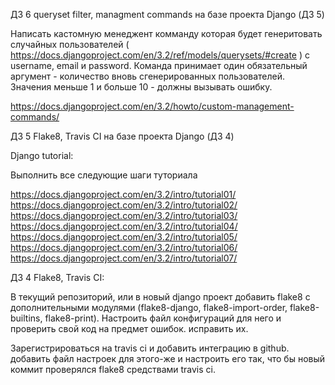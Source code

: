 ДЗ 6 queryset filter, managment commands на базе проекта Django (ДЗ 5)

Написать кастомную менеджент комманду которая будет генеритовать случайных пользователей ( https://docs.djangoproject.com/en/3.2/ref/models/querysets/#create ) c username, email и password. 
Команда принимает один обязательный аргумент - количество вновь сгенерированных пользователей. 
Значения меньше 1 и больше 10 - должны вызывать ошибку.



https://docs.djangoproject.com/en/3.2/howto/custom-management-commands/

ДЗ 5 Flake8, Travis CI на базе проекта Django (ДЗ 4)

Django tutorial:

Выполнить все следующие шаги туториала

https://docs.djangoproject.com/en/3.2/intro/tutorial01/
https://docs.djangoproject.com/en/3.2/intro/tutorial02/
https://docs.djangoproject.com/en/3.2/intro/tutorial03/
https://docs.djangoproject.com/en/3.2/intro/tutorial04/
https://docs.djangoproject.com/en/3.2/intro/tutorial05/
https://docs.djangoproject.com/en/3.2/intro/tutorial06/
https://docs.djangoproject.com/en/3.2/intro/tutorial07/

ДЗ 4 Flake8, Travis CI:

В текущий репозиторий, или в новый django проект добавить flake8 с дополнительными модулями (flake8-django, flake8-import-order, flake8-builtins, flake8-print).
Настроить файл конфигураций для него и проверить свой код на предмет ошибок. исправить их.

Зарегистрироваться на travis ci и добавить интеграцию в github. добавить файл настроек для этого-же и настроить его так, что бы новый коммит проверялся flake8 средствами travis ci.
